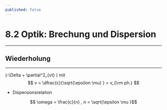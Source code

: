 ```yaml
---
published: false
---
```

# 8.2 Optik: Brechung und Dispersion

---

## Wiederholung

---

(-\Delta + \partial^2_{vt} ) mit $$ v = \dfrac{c}{\sqrt{\epsilon \mu} } = v_{\rm ph.} $$

- Dispersionsrelation

$$ \omega = \frac{c}{n} , n = \sqrt{\epsilon \mu }$$